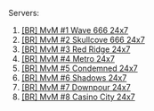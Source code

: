 Servers:

1. [[BR] MvM #1 Wave 666 24x7](steam://connect/tf2.morgoth.cc:27015)
2. [[BR] MvM #2 Skullcove 666 24x7](steam://connect/tf2.morgoth.cc:27016)
3. [[BR] MvM #3 Red Ridge 24x7](steam://connect/tf2.morgoth.cc:27017)
4. [[BR] MvM #4 Metro 24x7](steam://connect/tf2.morgoth.cc:27018)
5. [[BR] MvM #5 Condemned 24x7](steam://connect/tf2.morgoth.cc:27019)
6. [[BR] MvM #6 Shadows 24x7](steam://connect/tf2.morgoth.cc:27020)
7. [[BR] MvM #7 Downpour 24x7](steam://connect/tf2.morgoth.cc:27021)
8. [[BR] MvM #8 Casino City 24x7](steam://connect/tf2.morgoth.cc:27017)
